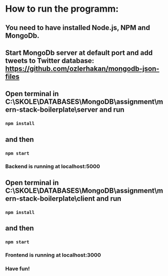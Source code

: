 # How to run the programm:

## You need to have installed Node.js, NPM and MongoDb.

## Start MongoDb server at default port and add tweets to Twitter database: https://github.com/ozlerhakan/mongodb-json-files

##

## Open terminal in C:\SKOLE\DATABASES\MongoDB\assignment\mern-stack-boilerplate\server and run

### `npm install`

## and then

### `npm start`

### Backend is running at localhost:5000

## Open terminal in C:\SKOLE\DATABASES\MongoDB\assignment\mern-stack-boilerplate\client and run

### `npm install`

## and then

### `npm start`

### Frontend is running at localhost:3000

### Have fun!

